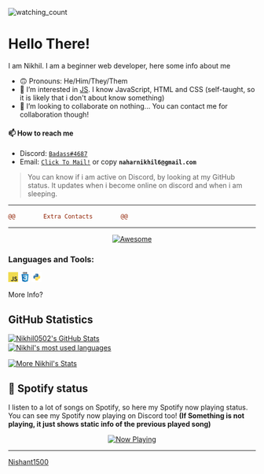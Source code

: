 <p align="left"> 
<img src="https://komarev.com/ghpvc/?username=nikhil0502&color=brightgreen" alt="watching_count" />
 </p>

# Hello There!

I am Nikhil. I am a beginner web developer, here some info about me
- 🙃 Pronouns: He/Him/They/Them
- 👀 I’m interested in [JS](https://www.oracle.com/in/js/). I know JavaScript, HTML and CSS (self-taught, so it is likely that i don't about know something)
- 💞️ I’m looking to collaborate on nothing... You can contact me for collaboration though!
#### 📫 How to reach me
- Discord: [`Badass#4687`](https://discord.com/users/badass#4687)
- Email: [`Click To Mail!`](mailto:naharnikhil6@gmail.com) or copy **`naharnikhil6@gmail.com`**

 
> You can know if i am active on Discord, by looking at my GitHub status. It updates when i become online on discord and when i am sleeping.

---

</p>

```diff
@@        Extra Contacts        @@
```

</p>

---
<p align="center">
<a href="https://github.com/nikhil0502">
<img alt="Awesome" src="https://cdn.rawgit.com/sindresorhus/awesome/d7305f38d29fed78fa85652e3a63e154dd8e8829/media/badge.svg"/>
</a>
</p>


<h3 align="left">Languages and Tools:</h3>


<code><img height="20" src="https://raw.githubusercontent.com/github/explore/80688e429a7d4ef2fca1e82350fe8e3517d3494d/topics/javascript/javascript.png"></code>
<code><img height="20" src="https://raw.githubusercontent.com/github/explore/80688e429a7d4ef2fca1e82350fe8e3517d3494d/topics/css/css.png"></code>
<code><img height="20" src="https://raw.githubusercontent.com/github/explore/80688e429a7d4ef2fca1e82350fe8e3517d3494d/topics/python/python.png"></code>

More Info?

## GitHub Statistics
[![Nikhil0502's GitHub Stats](https://github-readme-stats.vercel.app/api?username=nikhil0502&show_icons=true&theme=radical)](https://github.com/nikhil0502?tab=overview)
<br>
<a href="https://github.com/nikhil0502?tab=overview">
<img align="center" alt="Nikhil's most used languages" src="https://github-readme-stats.vercel.app/api/top-langs/?username=nikhil0502&layout=compact&langs_count=9&theme=radical&exclude_repo=Optifine-Mod-Coder-Pack-1.16.1,Projects"/>
<p><img align="center" src="https://github-readme-streak-stats.herokuapp.com/?user=nikhil0502&theme=radical" alt="More Nikhil's Stats" /></p>
</a>

## 🎵 Spotify status
I listen to a lot of songs on Spotify, so here my Spotify now playing status. You can see my Spotify now playing on Discord too!
**(If Something is not playing, it just shows static info of the previous played song)**

<p align="center">
<a href="https://readme-new.vercel.app/api/song/?opened">
  <img src="https://readme-new.vercel.app/api/song" width="341" height="571" alt="Now Playing">
</a>
  </p>



------

[Nishant1500](https://github.com/nikhil0502)
<br>

